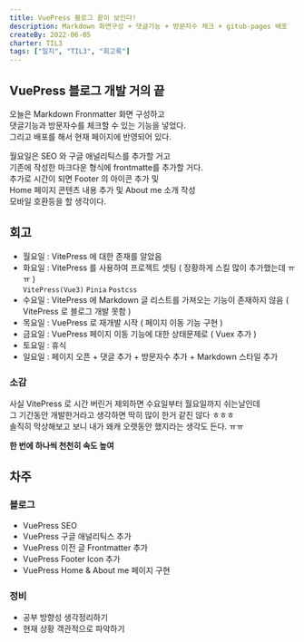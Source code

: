```yaml
---
title: VuePress 블로그 끝이 보인다!
description: Markdown 화면구성 + 댓글기능 + 방문자수 체크 + gitub-pages 배포
createBy: 2022-06-05
charter: TIL3
tags: ["일지", "TIL3", "회고록"]
---
```


## VuePress 블로그 개발 거의 끝

오늘은 Markdown Fronmatter 화면 구성하고  
댓글기능과 방문자수를 체크할 수 있는 기능을 넣었다.  
그리고 배포를 해서 현재 페이지에 반영되어 있다.

월요일은 SEO 와 구글 애널리틱스를 추가할 거고  
기존에 작성한 마크다운 형식에 frontmatte를 추가할 거다.  
추가로 시간이 되면 Footer 의 아이콘 추가 및  
Home 페이지 콘텐츠 내용 추가 및 About me 소개 작성  
모바일 호환등을 할 생각이다.

## 회고

-   월요일 : VitePress 에 대한 존재를 알았음
-   화요일 : VitePress 를 사용하여 프로젝트 셋팅 ( 장황하게 스킬 많이 추가했는데 ㅠㅠ )  
    `VitePress(Vue3)` `Pinia` `Postcss`
-   수요일 : VitePress 에 Markdown 글 리스트를 가져오는 기능이 존재하지 않음 ( VitePress 로 블로그 개발 못함 )
-   목요일 : VuePress 로 재개발 시작 ( 페이지 이동 기능 구현 )
-   금요일 : VuePress 페이지 이동 기능에 대한 상태문제로 ( Vuex 추가 )
-   토요일 : 휴식
-   일요일 : 페이지 오픈 + 댓글 추가 + 방문자수 추가 + Markdown 스타일 추가

### 소감

사실 VitePress 로 시간 버린거 제외하면 수요일부터 월요일까지 쉬는날인데  
그 기간동안 개발한거라고 생각하면 딱히 많이 한거 같진 않다 ㅎㅎㅎ  
솔직히 막상해보고 보니 내가 왜캐 오랫동안 했지라는 생각도 든다. ㅠㅠ

**한 번에 하나씩 천천히 속도 높여**

## 차주

### 블로그

-   VuePress SEO
-   VuePress 구글 애널리틱스 추가
-   VuePress 이전 글 Frontmatter 추가
-   VuePress Footer Icon 추가
-   VuePress Home & About me 페이지 구현

### 정비

-   공부 방향성 생각정리하기
-   현재 상황 객관적으로 파악하기
